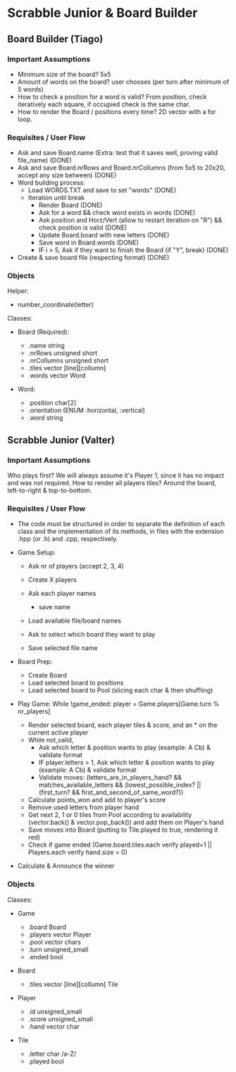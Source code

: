 # Scrabble Junior & Board Builder

## Board Builder (Tiago)

### Important Assumptions
- Minimum size of the board? 5x5
- Amount of words on the board? user chooses (per turn after minimum of 5 words)
- How to check a position for a word is valid? From position, check iteratively each square, if occupied check is the same char.
- How to render the Board / positions every time? 2D vector with a for loop.

### Requisites / User Flow
- Ask and save Board.name (Extra: test that it saves well, proving valid file_name) (DONE)
- Ask and save Board.nrRows and Board.nrCollumns (from 5x5 to 20x20, accept any size between) (DONE)
- Word building process:
  - Load WORDS.TXT and save to set "words" (DONE)
  - Iteration until break
    - Render Board (DONE)
    - Ask for a word && check word exists in words (DONE)
    - Ask position and Horz/Vert (allow to restart iteration on "R") && check position is valid (DONE)
    - Update Board.board with new letters (DONE)
    - Save word in Board.words (DONE)
    - IF i > 5, Ask if they want to finish the Board (if "Y", break) (DONE)
- Create & save board file (respecting format) (DONE)

### Objects

Helper:
- number_coordinate(letter)

Classes:
  - Board (Required):
    - .name string
    - .nrRows unsigned short
    - .nrCollumns unsigned short
    - .tiles vector [line][collumn]
    - .words vector Word
    
  - Word:
    - .position char[2]
    - .orientation (ENUM :horizontal, :vertical)
    - .word string

## Scrabble Junior (Valter)

### Important Assumptions
Who plays first? We will always assume it's Player 1, since it has no impact and was not required.
How to render all players tiles? Around the board, left-to-right & top-to-bottom.

### Requisites / User Flow
- The code must be structured in order to separate the definition of each class and the implementation of its methods, in files with the extension .hpp (or .h) and .cpp, respectively.

- Game Setup:
  - Ask nr of players (accept 2, 3, 4)
  - Create X players  
  - Ask each player names
    - save name
  
  - Load available file/board names
  - Ask to select which board they want to play
  - Save selected file name

- Board Prep:
  - Create Board
  - Load selected board to positions  
  - Load selected board to Pool (slicing each char & then shuffling)

- Play Game:
  While !game_ended:
    player = Game.players[Game.turn % nr_players]
    - Render selected board, each player tiles & score, and an * on the current active player
    - While not_valid, 
      - Ask which letter & position wants to play (example: A Cb) & validate format
      - IF player.letters > 1, Ask which letter & position wants to play (example: A Cb) & validate format
      - Validate moves: (letters_are_in_players_hand? && matches_available_letters && (lowest_possible_index? || (first_turn? && first_and_second_of_same_word?))
    - Calculate points_won and add to player's score
    - Remove used letters from player hand
    - Get next 2, 1 or 0 tiles from Pool according to availability (vector.back() & vector.pop_back()) and add them on Player's hand
    - Save moves into Board (putting to Tile.played to true, rendering it red) 
    - Check if game ended (Game.board.tiles.each verify played=1 || Players.each verify hand.size = 0)

- Calculate & Announce the winner

### Objects

Classes:
- Game
  - .board Board
  - .players vector Player
  - .pool vector chars
  - .turn unsigned_small
  - .ended bool

- Board
  - .tiles vector [line][collumn] Tile

- Player
  - .id unsigned_small
  - .score unsigned_small
  - .hand vector char

- Tile
  - .letter char /a-Z/
  - .played bool